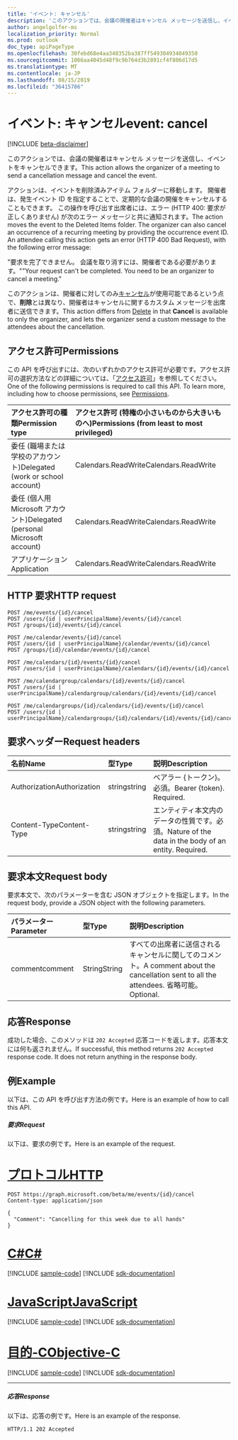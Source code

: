 ```yaml
---
title: 'イベント: キャンセル'
description: 'このアクションでは、会議の開催者はキャンセル メッセージを送信し、イベントをキャンセルできます。 '
author: angelgolfer-ms
localization_priority: Normal
ms.prod: outlook
doc_type: apiPageType
ms.openlocfilehash: 30febd68e4aa348352ba387ff549304934049350
ms.sourcegitcommit: 1066aa4045d48f9c9b764d3b2891cf4f806d17d5
ms.translationtype: MT
ms.contentlocale: ja-JP
ms.lasthandoff: 08/15/2019
ms.locfileid: "36415786"
---
```

# <a name="event-cancel"></a><span data-ttu-id="3f8e4-103">イベント: キャンセル</span><span class="sxs-lookup"><span data-stu-id="3f8e4-103">event: cancel</span></span>

[!INCLUDE [beta-disclaimer](../../includes/beta-disclaimer.md)]

<span data-ttu-id="3f8e4-104">このアクションでは、会議の開催者はキャンセル メッセージを送信し、イベントをキャンセルできます。</span><span class="sxs-lookup"><span data-stu-id="3f8e4-104">This action allows the organizer of a meeting to send a cancellation message and cancel the event.</span></span> 

<span data-ttu-id="3f8e4-p101">アクションは、イベントを削除済みアイテム フォルダーに移動します。 開催者は、発生イベント ID を指定することで、定期的な会議の開催をキャンセルすることもできます。 この操作を呼び出す出席者には、エラー (HTTP 400: 要求が正しくありません) が次のエラー メッセージと共に通知されます。</span><span class="sxs-lookup"><span data-stu-id="3f8e4-p101">The action moves the event to the Deleted Items folder. The organizer can also cancel an occurrence of a recurring meeting by providing the occurrence event ID. An attendee calling this action gets an error (HTTP 400 Bad Request), with the following error message:</span></span>

<span data-ttu-id="3f8e4-p102">"要求を完了できません。 会議を取り消すには、開催者である必要があります。"</span><span class="sxs-lookup"><span data-stu-id="3f8e4-p102">"Your request can't be completed. You need to be an organizer to cancel a meeting."</span></span>

<span data-ttu-id="3f8e4-110">このアクションは、開催者に対してのみ[キャンセル](event-delete.md)が使用可能であるという点で、**削除**とは異なり、開催者はキャンセルに関するカスタム メッセージを出席者に送信できます。</span><span class="sxs-lookup"><span data-stu-id="3f8e4-110">This action differs from [Delete](event-delete.md) in that **Cancel** is available to only the organizer, and lets the organizer send a custom message to the attendees about the cancellation.</span></span>

## <a name="permissions"></a><span data-ttu-id="3f8e4-111">アクセス許可</span><span class="sxs-lookup"><span data-stu-id="3f8e4-111">Permissions</span></span>
<span data-ttu-id="3f8e4-p103">この API を呼び出すには、次のいずれかのアクセス許可が必要です。アクセス許可の選択方法などの詳細については、「[アクセス許可](/graph/permissions-reference)」を参照してください。</span><span class="sxs-lookup"><span data-stu-id="3f8e4-p103">One of the following permissions is required to call this API. To learn more, including how to choose permissions, see [Permissions](/graph/permissions-reference).</span></span>

|<span data-ttu-id="3f8e4-114">アクセス許可の種類</span><span class="sxs-lookup"><span data-stu-id="3f8e4-114">Permission type</span></span>      | <span data-ttu-id="3f8e4-115">アクセス許可 (特権の小さいものから大きいものへ)</span><span class="sxs-lookup"><span data-stu-id="3f8e4-115">Permissions (from least to most privileged)</span></span>              |
|:--------------------|:---------------------------------------------------------|
|<span data-ttu-id="3f8e4-116">委任 (職場または学校のアカウント)</span><span class="sxs-lookup"><span data-stu-id="3f8e4-116">Delegated (work or school account)</span></span> | <span data-ttu-id="3f8e4-117">Calendars.ReadWrite</span><span class="sxs-lookup"><span data-stu-id="3f8e4-117">Calendars.ReadWrite</span></span>    |
|<span data-ttu-id="3f8e4-118">委任 (個人用 Microsoft アカウント)</span><span class="sxs-lookup"><span data-stu-id="3f8e4-118">Delegated (personal Microsoft account)</span></span> | <span data-ttu-id="3f8e4-119">Calendars.ReadWrite</span><span class="sxs-lookup"><span data-stu-id="3f8e4-119">Calendars.ReadWrite</span></span>    |
|<span data-ttu-id="3f8e4-120">アプリケーション</span><span class="sxs-lookup"><span data-stu-id="3f8e4-120">Application</span></span> | <span data-ttu-id="3f8e4-121">Calendars.ReadWrite</span><span class="sxs-lookup"><span data-stu-id="3f8e4-121">Calendars.ReadWrite</span></span> |

## <a name="http-request"></a><span data-ttu-id="3f8e4-122">HTTP 要求</span><span class="sxs-lookup"><span data-stu-id="3f8e4-122">HTTP request</span></span>
<!-- { "blockType": "ignored" } -->
```http
POST /me/events/{id}/cancel
POST /users/{id | userPrincipalName}/events/{id}/cancel
POST /groups/{id}/events/{id}/cancel

POST /me/calendar/events/{id}/cancel
POST /users/{id | userPrincipalName}/calendar/events/{id}/cancel
POST /groups/{id}/calendar/events/{id}/cancel

POST /me/calendars/{id}/events/{id}/cancel
POST /users/{id | userPrincipalName}/calendars/{id}/events/{id}/cancel

POST /me/calendargroup/calendars/{id}/events/{id}/cancel
POST /users/{id | userPrincipalName}/calendargroup/calendars/{id}/events/{id}/cancel

POST /me/calendargroups/{id}/calendars/{id}/events/{id}/cancel
POST /users/{id | userPrincipalName}/calendargroups/{id}/calendars/{id}/events/{id}/cancel
```
## <a name="request-headers"></a><span data-ttu-id="3f8e4-123">要求ヘッダー</span><span class="sxs-lookup"><span data-stu-id="3f8e4-123">Request headers</span></span>
| <span data-ttu-id="3f8e4-124">名前</span><span class="sxs-lookup"><span data-stu-id="3f8e4-124">Name</span></span>       | <span data-ttu-id="3f8e4-125">型</span><span class="sxs-lookup"><span data-stu-id="3f8e4-125">Type</span></span> | <span data-ttu-id="3f8e4-126">説明</span><span class="sxs-lookup"><span data-stu-id="3f8e4-126">Description</span></span>|
|:---------------|:--------|:----------|
| <span data-ttu-id="3f8e4-127">Authorization</span><span class="sxs-lookup"><span data-stu-id="3f8e4-127">Authorization</span></span>  | <span data-ttu-id="3f8e4-128">string</span><span class="sxs-lookup"><span data-stu-id="3f8e4-128">string</span></span>  | <span data-ttu-id="3f8e4-p104">ベアラー {トークン}。必須。</span><span class="sxs-lookup"><span data-stu-id="3f8e4-p104">Bearer {token}. Required.</span></span> |
| <span data-ttu-id="3f8e4-131">Content-Type</span><span class="sxs-lookup"><span data-stu-id="3f8e4-131">Content-Type</span></span> | <span data-ttu-id="3f8e4-132">string</span><span class="sxs-lookup"><span data-stu-id="3f8e4-132">string</span></span>  | <span data-ttu-id="3f8e4-p105">エンティティ本文内のデータの性質です。必須。</span><span class="sxs-lookup"><span data-stu-id="3f8e4-p105">Nature of the data in the body of an entity. Required.</span></span> |

## <a name="request-body"></a><span data-ttu-id="3f8e4-135">要求本文</span><span class="sxs-lookup"><span data-stu-id="3f8e4-135">Request body</span></span>
<span data-ttu-id="3f8e4-136">要求本文で、次のパラメーターを含む JSON オブジェクトを指定します。</span><span class="sxs-lookup"><span data-stu-id="3f8e4-136">In the request body, provide a JSON object with the following parameters.</span></span>

| <span data-ttu-id="3f8e4-137">パラメーター</span><span class="sxs-lookup"><span data-stu-id="3f8e4-137">Parameter</span></span>    | <span data-ttu-id="3f8e4-138">型</span><span class="sxs-lookup"><span data-stu-id="3f8e4-138">Type</span></span>   |<span data-ttu-id="3f8e4-139">説明</span><span class="sxs-lookup"><span data-stu-id="3f8e4-139">Description</span></span>|
|:---------------|:--------|:----------|
|<span data-ttu-id="3f8e4-140">comment</span><span class="sxs-lookup"><span data-stu-id="3f8e4-140">comment</span></span>|<span data-ttu-id="3f8e4-141">String</span><span class="sxs-lookup"><span data-stu-id="3f8e4-141">String</span></span>|<span data-ttu-id="3f8e4-142">すべての出席者に送信されるキャンセルに関してのコメント。</span><span class="sxs-lookup"><span data-stu-id="3f8e4-142">A comment about the cancellation sent to all the attendees.</span></span> <span data-ttu-id="3f8e4-143">省略可能。</span><span class="sxs-lookup"><span data-stu-id="3f8e4-143">Optional.</span></span>|

## <a name="response"></a><span data-ttu-id="3f8e4-144">応答</span><span class="sxs-lookup"><span data-stu-id="3f8e4-144">Response</span></span>

<span data-ttu-id="3f8e4-p107">成功した場合、このメソッドは `202 Accepted` 応答コードを返します。応答本文には何も返されません。</span><span class="sxs-lookup"><span data-stu-id="3f8e4-p107">If successful, this method returns `202 Accepted` response code. It does not return anything in the response body.</span></span>

## <a name="example"></a><span data-ttu-id="3f8e4-147">例</span><span class="sxs-lookup"><span data-stu-id="3f8e4-147">Example</span></span>
<span data-ttu-id="3f8e4-148">以下は、この API を呼び出す方法の例です。</span><span class="sxs-lookup"><span data-stu-id="3f8e4-148">Here is an example of how to call this API.</span></span>
##### <a name="request"></a><span data-ttu-id="3f8e4-149">要求</span><span class="sxs-lookup"><span data-stu-id="3f8e4-149">Request</span></span>
<span data-ttu-id="3f8e4-150">以下は、要求の例です。</span><span class="sxs-lookup"><span data-stu-id="3f8e4-150">Here is an example of the request.</span></span>

# <a name="httptabhttp"></a>[<span data-ttu-id="3f8e4-151">プロトコル</span><span class="sxs-lookup"><span data-stu-id="3f8e4-151">HTTP</span></span>](#tab/http)
<!-- {
  "blockType": "request",
  "name": "event_cancel"
}-->
```http
POST https://graph.microsoft.com/beta/me/events/{id}/cancel
Content-type: application/json

{
  "Comment": "Cancelling for this week due to all hands"
}
```
# <a name="ctabcsharp"></a>[<span data-ttu-id="3f8e4-152">C#</span><span class="sxs-lookup"><span data-stu-id="3f8e4-152">C#</span></span>](#tab/csharp)
[!INCLUDE [sample-code](../includes/snippets/csharp/event-cancel-csharp-snippets.md)]
[!INCLUDE [sdk-documentation](../includes/snippets/snippets-sdk-documentation-link.md)]

# <a name="javascripttabjavascript"></a>[<span data-ttu-id="3f8e4-153">JavaScript</span><span class="sxs-lookup"><span data-stu-id="3f8e4-153">JavaScript</span></span>](#tab/javascript)
[!INCLUDE [sample-code](../includes/snippets/javascript/event-cancel-javascript-snippets.md)]
[!INCLUDE [sdk-documentation](../includes/snippets/snippets-sdk-documentation-link.md)]

# <a name="objective-ctabobjc"></a>[<span data-ttu-id="3f8e4-154">目的-C</span><span class="sxs-lookup"><span data-stu-id="3f8e4-154">Objective-C</span></span>](#tab/objc)
[!INCLUDE [sample-code](../includes/snippets/objc/event-cancel-objc-snippets.md)]
[!INCLUDE [sdk-documentation](../includes/snippets/snippets-sdk-documentation-link.md)]

---


##### <a name="response"></a><span data-ttu-id="3f8e4-155">応答</span><span class="sxs-lookup"><span data-stu-id="3f8e4-155">Response</span></span>
<span data-ttu-id="3f8e4-156">以下は、応答の例です。</span><span class="sxs-lookup"><span data-stu-id="3f8e4-156">Here is an example of the response.</span></span>
<!-- {
  "blockType": "response",
  "truncated": true
} -->
```http
HTTP/1.1 202 Accepted
```

<!-- uuid: 8fcb5dbc-d5aa-4681-8e31-b001d5168d79
2015-10-25 14:57:30 UTC -->
<!--
{
  "type": "#page.annotation",
  "description": "event: cancel",
  "keywords": "",
  "section": "documentation",
  "tocPath": "",
  "suppressions": [
  ]
}
-->
